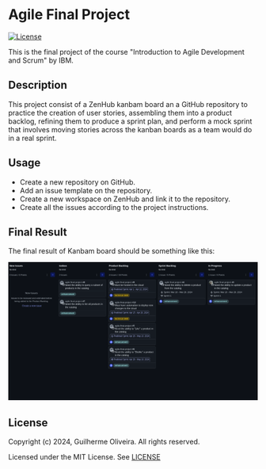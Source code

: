 # Agile Final Project

[![License](https://img.shields.io/badge/License-MIT-blue.svg)](https://opensource.org/license/mit)

This is the final project of the course "Introduction to Agile Development and Scrum" by IBM.

## Description

This project consist of a ZenHub kanbam board an a GitHub repository to practice the creation of user stories,
assembling them into a product backlog, refining them to produce a sprint plan, and perform a mock sprint that 
involves moving stories across the kanban boards as a team would do in a real sprint.

## Usage

- Create a new repository on GitHub.
- Add an issue template on the repository.
- Create a new workspace on ZenHub and link it to the repository.
- Create all the issues according to the project instructions.

## Final Result

The final result of Kanbam board should be something like this:

![Kanbam-Board](images/kanbam_board.png)

## License

Copyright (c) 2024, Guilherme Oliveira. All rights reserved.

Licensed under the MIT License. See [LICENSE](LICENSE)
